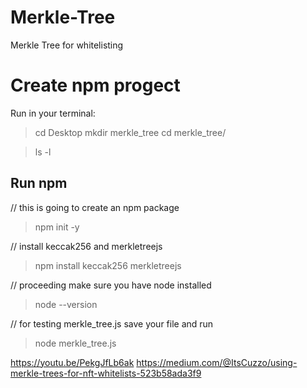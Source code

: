# Merkle-Tree
Merkle Tree for whitelisting

# Create npm progect

Run in your terminal:
> cd Desktop
> mkdir merkle_tree
> cd merkle_tree/

> ls -l

## Run npm
// this is going to create an npm package
> npm init -y   

// install keccak256 and merkletreejs
> npm install keccak256 merkletreejs

// proceeding make sure you have node installed
> node --version

// for testing merkle_tree.js save your file and run
> node merkle_tree.js

https://youtu.be/PekgJfLb6ak
https://medium.com/@ItsCuzzo/using-merkle-trees-for-nft-whitelists-523b58ada3f9




